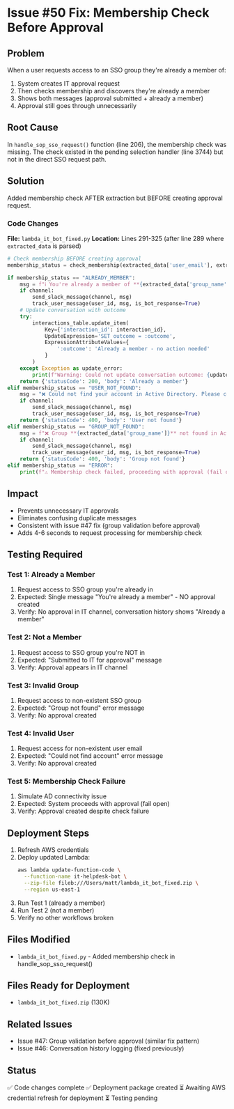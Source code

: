 # Issue #50 Fix: Membership Check Before Approval

## Problem
When a user requests access to an SSO group they're already a member of:
1. System creates IT approval request
2. Then checks membership and discovers they're already a member
3. Shows both messages (approval submitted + already a member)
4. Approval still goes through unnecessarily

## Root Cause
In `handle_sop_sso_request()` function (line 206), the membership check was missing.
The check existed in the pending selection handler (line 3744) but not in the direct SSO request path.

## Solution
Added membership check AFTER extraction but BEFORE creating approval request.

### Code Changes
**File:** `lambda_it_bot_fixed.py`
**Location:** Lines 291-325 (after line 289 where `extracted_data` is parsed)

```python
# Check membership BEFORE creating approval
membership_status = check_membership(extracted_data['user_email'], extracted_data['group_name'])

if membership_status == "ALREADY_MEMBER":
    msg = f"ℹ️ You're already a member of **{extracted_data['group_name']}**.\\n\\nNo changes needed!"
    if channel:
        send_slack_message(channel, msg)
        track_user_message(user_id, msg, is_bot_response=True)
    # Update conversation with outcome
    try:
        interactions_table.update_item(
            Key={'interaction_id': interaction_id},
            UpdateExpression='SET outcome = :outcome',
            ExpressionAttributeValues={
                ':outcome': 'Already a member - no action needed'
            }
        )
    except Exception as update_error:
        print(f"Warning: Could not update conversation outcome: {update_error}")
    return {'statusCode': 200, 'body': 'Already a member'}
elif membership_status == "USER_NOT_FOUND":
    msg = "❌ Could not find your account in Active Directory. Please contact IT."
    if channel:
        send_slack_message(channel, msg)
        track_user_message(user_id, msg, is_bot_response=True)
    return {'statusCode': 400, 'body': 'User not found'}
elif membership_status == "GROUP_NOT_FOUND":
    msg = f"❌ Group **{extracted_data['group_name']}** not found in Active Directory."
    if channel:
        send_slack_message(channel, msg)
        track_user_message(user_id, msg, is_bot_response=True)
    return {'statusCode': 400, 'body': 'Group not found'}
elif membership_status == "ERROR":
    print(f"⚠️ Membership check failed, proceeding with approval (fail open)")
```

## Impact
- Prevents unnecessary IT approvals
- Eliminates confusing duplicate messages
- Consistent with issue #47 fix (group validation before approval)
- Adds 4-6 seconds to request processing for membership check

## Testing Required

### Test 1: Already a Member
1. Request access to SSO group you're already in
2. Expected: Single message "You're already a member" - NO approval created
3. Verify: No approval in IT channel, conversation history shows "Already a member"

### Test 2: Not a Member
1. Request access to SSO group you're NOT in
2. Expected: "Submitted to IT for approval" message
3. Verify: Approval appears in IT channel

### Test 3: Invalid Group
1. Request access to non-existent SSO group
2. Expected: "Group not found" error message
3. Verify: No approval created

### Test 4: Invalid User
1. Request access for non-existent user email
2. Expected: "Could not find account" error message
3. Verify: No approval created

### Test 5: Membership Check Failure
1. Simulate AD connectivity issue
2. Expected: System proceeds with approval (fail open)
3. Verify: Approval created despite check failure

## Deployment Steps
1. Refresh AWS credentials
2. Deploy updated Lambda:
   ```bash
   aws lambda update-function-code \
     --function-name it-helpdesk-bot \
     --zip-file fileb:///Users/matt/lambda_it_bot_fixed.zip \
     --region us-east-1
   ```
3. Run Test 1 (already a member)
4. Run Test 2 (not a member)
5. Verify no other workflows broken

## Files Modified
- `lambda_it_bot_fixed.py` - Added membership check in handle_sop_sso_request()

## Files Ready for Deployment
- `lambda_it_bot_fixed.zip` (130K)

## Related Issues
- Issue #47: Group validation before approval (similar fix pattern)
- Issue #46: Conversation history logging (fixed previously)

## Status
✅ Code changes complete
✅ Deployment package created
⏳ Awaiting AWS credential refresh for deployment
⏳ Testing pending
